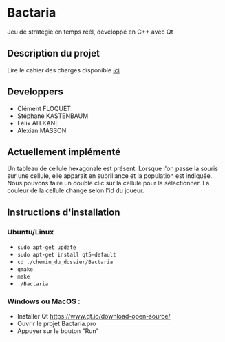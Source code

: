 Bactaria
========
Jeu de stratégie en temps réél, développé en C++ avec Qt

Description du projet
---------------------
Lire le cahier des charges disponible [ici](https://drive.google.com/file/d/0B0TeTfnKOJcfSnloVmdPck9XWmc/view?usp=sharing)

Developpers
-----------

* Clément FLOQUET
* Stéphane KASTENBAUM
* Félix AH KANE
* Alexian MASSON

Actuellement implémenté
-----------------------
Un tableau de cellule hexagonale est présent.
Lorsque l'on passe la souris sur une cellule, elle apparait en subrillance et la population est indiquée.
Nous pouvons faire un double clic sur la cellule pour la sélectionner.
La couleur de la cellule change selon l'id du joueur.

Instructions d'installation
---------------------------
### Ubuntu/Linux
* `sudo apt-get update`
* `sudo apt-get install qt5-default`
* `cd ./chemin_du_dossier/Bactaria`
* `qmake`
* `make`
* `./Bactaria`

### Windows ou MacOS :
* Installer Qt https://www.qt.io/download-open-source/
* Ouvrir le projet Bactaria.pro
* Appuyer sur le bouton "Run"

